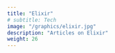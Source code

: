 ```yaml
---
title: "Elixir"
# subtitle: Tech
image: "/graphics/elixir.jpg"
description: "Articles on Elixir"
weight: 26
---
```




